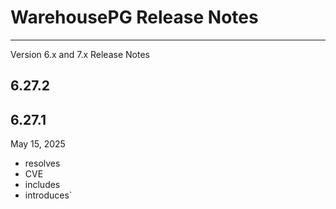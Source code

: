 # WarehousePG Release Notes
---
Version 6.x and 7.x Release Notes



## <a id="6.27.2"></a>6.27.2



## <a id="6.27.1"></a>6.27.1
May 15, 2025

- resolves
- CVE
- includes
- introduces`
